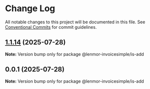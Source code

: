 # Change Log

All notable changes to this project will be documented in this file.
See [Conventional Commits](https://conventionalcommits.org) for commit guidelines.

## [1.1.14](https://github.com/lenmor-invoicesimple/monorepo-test-4/compare/@lenmor-invoicesimple/is-add@0.0.1...@lenmor-invoicesimple/is-add@1.1.14) (2025-07-28)

**Note:** Version bump only for package @lenmor-invoicesimple/is-add

## 0.0.1 (2025-07-28)

**Note:** Version bump only for package @lenmor-invoicesimple/is-add
